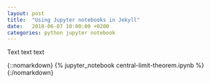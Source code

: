 ```yaml
---
layout: post
title:  "Using Jupyter notebooks in Jekyll"
date:   2018-06-07 10:00:00 +0200
categories: python jupyter notebook
---
```


Text text text

{::nomarkdown}
{% jupyter_notebook central-limit-theorem.ipynb %}
{:/nomarkdown}